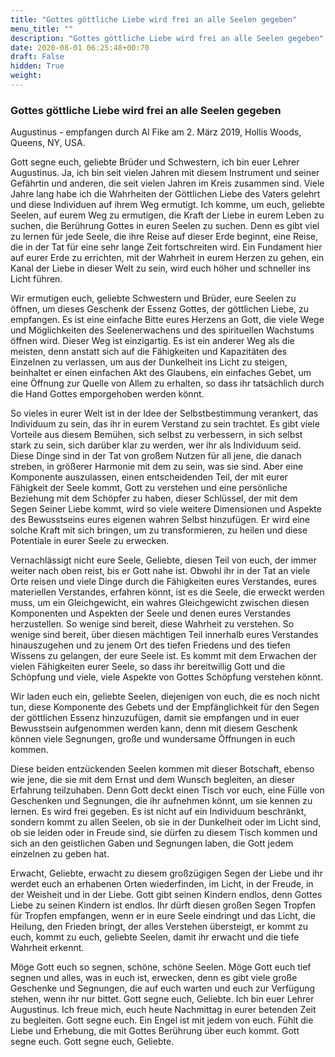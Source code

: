 ```yaml
---
title: "Gottes göttliche Liebe wird frei an alle Seelen gegeben"
menu_title: ""
description: "Gottes göttliche Liebe wird frei an alle Seelen gegeben"
date: 2020-08-01 06:25:48+00:70
draft: False
hidden: True
weight:
---
```

### Gottes göttliche Liebe wird frei an alle Seelen gegeben

Augustinus - empfangen durch Al Fike am 2. März 2019, Hollis Woods, Queens, NY, USA.

Gott segne euch, geliebte Brüder und Schwestern, ich bin euer Lehrer Augustinus. Ja, ich bin seit vielen Jahren mit diesem Instrument und seiner Gefährtin und anderen, die seit vielen Jahren im Kreis zusammen sind. Viele Jahre lang habe ich die Wahrheiten der Göttlichen Liebe des Vaters gelehrt und diese Individuen auf ihrem Weg ermutigt. Ich komme, um euch, geliebte Seelen, auf eurem Weg zu ermutigen, die Kraft der Liebe in eurem Leben zu suchen, die Berührung Gottes in euren Seelen zu suchen. Denn es gibt viel zu lernen für jede Seele, die ihre Reise auf dieser Erde beginnt, eine Reise, die in der Tat für eine sehr lange Zeit fortschreiten wird. Ein Fundament hier auf eurer Erde zu errichten, mit der Wahrheit in eurem Herzen zu gehen, ein Kanal der Liebe in dieser Welt zu sein, wird euch höher und schneller ins Licht führen.

Wir ermutigen euch, geliebte Schwestern und Brüder, eure Seelen zu öffnen, um dieses Geschenk der Essenz Gottes, der göttlichen Liebe, zu empfangen. Es ist eine einfache Bitte eures Herzens an Gott, die viele Wege und Möglichkeiten des Seelenerwachens und des spirituellen Wachstums öffnen wird. Dieser Weg ist einzigartig. Es ist ein anderer Weg als die meisten, denn anstatt sich auf die Fähigkeiten und Kapazitäten des Einzelnen zu verlassen, um aus der Dunkelheit ins Licht zu steigen, beinhaltet er einen einfachen Akt des Glaubens, ein einfaches Gebet, um eine Öffnung zur Quelle von Allem zu erhalten, so dass ihr tatsächlich durch die Hand Gottes emporgehoben werden könnt.

So vieles in eurer Welt ist in der Idee der Selbstbestimmung verankert, das Individuum zu sein, das ihr in eurem Verstand zu sein trachtet. Es gibt viele Vorteile aus diesem Bemühen, sich selbst zu verbessern, in sich selbst stark zu sein, sich darüber klar zu werden, wer ihr als Individuum seid. Diese Dinge sind in der Tat von großem Nutzen für all jene, die danach streben, in größerer Harmonie mit dem zu sein, was sie sind. Aber eine Komponente auszulassen, einen entscheidenden Teil, der mit eurer Fähigkeit der Seele kommt, Gott zu verstehen und eine persönliche Beziehung mit dem Schöpfer zu haben, dieser Schlüssel, der mit dem Segen Seiner Liebe kommt, wird so viele weitere Dimensionen und Aspekte des Bewusstseins eures eigenen wahren Selbst hinzufügen. Er wird eine solche Kraft mit sich bringen, um zu transformieren, zu heilen und diese Potentiale in eurer Seele zu erwecken.

Vernachlässigt nicht eure Seele, Geliebte, diesen Teil von euch, der immer weiter nach oben reist, bis er Gott nahe ist. Obwohl ihr in der Tat an viele Orte reisen und viele Dinge durch die Fähigkeiten eures Verstandes, eures materiellen Verstandes, erfahren könnt, ist es die Seele, die erweckt werden muss, um ein Gleichgewicht, ein wahres Gleichgewicht zwischen diesen Komponenten und Aspekten der Seele und denen eures Verstandes herzustellen. So wenige sind bereit, diese Wahrheit zu verstehen. So wenige sind bereit, über diesen mächtigen Teil innerhalb eures Verstandes hinauszugehen und zu jenem Ort des tiefen Friedens und des tiefen Wissens zu gelangen, der eure Seele ist. Es kommt mit dem Erwachen der vielen Fähigkeiten eurer Seele, so dass ihr bereitwillig Gott und die Schöpfung und viele, viele Aspekte von Gottes Schöpfung verstehen könnt.

Wir laden euch ein, geliebte Seelen, diejenigen von euch, die es noch nicht tun, diese Komponente des Gebets und der Empfänglichkeit für den Segen der göttlichen Essenz hinzuzufügen, damit sie empfangen und in euer Bewusstsein aufgenommen werden kann, denn mit diesem Geschenk können viele Segnungen, große und wundersame Öffnungen in euch kommen.

Diese beiden entzückenden Seelen kommen mit dieser Botschaft, ebenso wie jene, die sie mit dem Ernst und dem Wunsch begleiten, an dieser Erfahrung teilzuhaben. Denn Gott deckt einen Tisch vor euch, eine Fülle von Geschenken und Segnungen, die ihr aufnehmen könnt, um sie kennen zu lernen. Es wird frei gegeben. Es ist nicht auf ein Individuum beschränkt, sondern kommt zu allen Seelen, ob sie in der Dunkelheit oder im Licht sind, ob sie leiden oder in Freude sind, sie dürfen zu diesem Tisch kommen und sich an den geistlichen Gaben und Segnungen laben, die Gott jedem einzelnen zu geben hat.

Erwacht, Geliebte, erwacht zu diesem großzügigen Segen der Liebe und ihr werdet euch an erhabenen Orten wiederfinden, im Licht, in der Freude, in der Weisheit und in der Liebe. Gott gibt seinen Kindern endlos, denn Gottes Liebe zu seinen Kindern ist endlos. Ihr dürft diesen großen Segen Tropfen für Tropfen empfangen, wenn er in eure Seele eindringt und das Licht, die Heilung, den Frieden bringt, der alles Verstehen übersteigt, er kommt zu euch, kommt zu euch, geliebte Seelen, damit ihr erwacht und die tiefe Wahrheit erkennt.

Möge Gott euch so segnen, schöne, schöne Seelen. Möge Gott euch tief segnen und alles, was in euch ist, erwecken, denn es gibt viele große Geschenke und Segnungen, die auf euch warten und euch zur Verfügung stehen, wenn ihr nur bittet. Gott segne euch, Geliebte. Ich bin euer Lehrer Augustinus. Ich freue mich, euch heute Nachmittag in eurer betenden Zeit zu begleiten. Gott segne euch. Ein Engel ist mit jedem von euch. Fühlt die Liebe und Erhebung, die mit Gottes Berührung über euch kommt. Gott segne euch. Gott segne euch, Geliebte.
